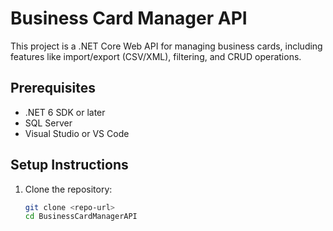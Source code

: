 # Business Card Manager API

This project is a .NET Core Web API for managing business cards, including features like import/export (CSV/XML), filtering, and CRUD operations.

## Prerequisites
- .NET 6 SDK or later
- SQL Server
- Visual Studio or VS Code

## Setup Instructions
1. Clone the repository:
   ```bash
   git clone <repo-url>
   cd BusinessCardManagerAPI
